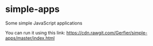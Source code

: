 # simple-apps
Some simple JavaScript applications 


You can run it using this link: https://cdn.rawgit.com/Gerfier/simple-apps/master/index.html
